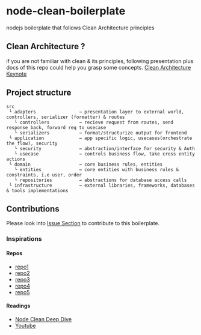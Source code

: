 # node-clean-boilerplate
 nodejs boilerplate that follows Clean Architecture principles
 
 ## Clean Architecture ?
 if you are not familiar with clean & its principles, following presentation plus docs of this repo could help you grasp some concepts.
[Clean Architecture Keynote](https://www.linkedin.com/posts/uzair004_clean-architecture-activity-7044745268042293248-6CWx?utm_source=share&utm_medium=member_desktop)


## Project structure

```
src
 └ adapters                → presentation layer to external world, controllers, serializer (formatter) & routes
   └ controllers           → recieve request from routes, send response back, forward req to usecase
   └ serializers           → format/structurize output for frontend
 └ application             → app specific logic, usecases(orchestrate the flow), security
   └ security              → abstraction/interface for security & Auth
   └ usecase               → controls business flow, take cross entity actions
 └ domain                  → core business rules, entities
   └ entities              → core entities with business rules & constraints, i.e user, order
   └ repositories          → abstractions for database access calls
 └ infrastructure          → external libraries, frameworks, databases & tools implementations
```


## Contributions
Please look into [Issue Section](https://github.com/uzair004/node-clean-boilerplate/issues) to contribute to this boilerplate.


 
 
 ### Inspirations
 #### Repos
 - [repo1](https://github.com/joshuaalpuerto/node-ddd-boilerplate)
 - [repo2](https://github.com/royib/clean-architecture-node)
 - [repo3](https://github.com/jbuget/nodejs-clean-architecture-app)
 - [repo4](https://github.com/panagiop/node.js-clean-architecture)
 - [repo5](https://github.com/joshuaalpuerto/node-ddd-boilerplate)
 
 #### Readings
 - [Node Clean Deep Dive](https://roystack.home.blog/2019/10/22/node-clean-architecture-deep-dive/)
 - [Youtube](https://www.youtube.com/watch?v=CnailTcJV_U&list=PLvyskH67SSREI0gEi3x3Tt2P4QLZS86MZ)
